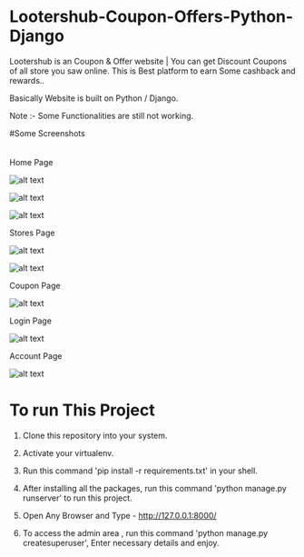 # Lootershub-Coupon-Offers-Python-Django

 Lootershub is an Coupon & Offer website | You can get Discount Coupons of all store you saw online. This is Best platform to earn Some cashback and rewards..
 
Basically Website is built on Python / Django.
 
Note :- Some Functionalities are still not working.


#Some Screenshots
<br /><br /><br />
Home Page

![alt text](https://github.com/siddheshgarud/Lootershub-Coupon-Offers-Python-Django/blob/master/screenshots/Screenshot1.png?raw=true)

![alt text](https://github.com/siddheshgarud/Lootershub-Coupon-Offers-Python-Django/blob/master/screenshots/Screenshot2.png?raw=true)

![alt text](https://github.com/siddheshgarud/Lootershub-Coupon-Offers-Python-Django/blob/master/screenshots/Screenshot3.png?raw=true)


Stores Page

![alt text](https://github.com/siddheshgarud/Lootershub-Coupon-Offers-Python-Django/blob/master/screenshots/Screenshot4.png?raw=true)

![alt text](https://github.com/siddheshgarud/Lootershub-Coupon-Offers-Python-Django/blob/master/screenshots/Screenshot5.png?raw=true)

Coupon Page

![alt text](https://github.com/siddheshgarud/Lootershub-Coupon-Offers-Python-Django/blob/master/screenshots/Screenshot6.png?raw=true)


Login Page

![alt text](https://github.com/siddheshgarud/Lootershub-Coupon-Offers-Python-Django/blob/master/screenshots/Screenshot7.png?raw=true)


Account Page

![alt text](https://github.com/siddheshgarud/Lootershub-Coupon-Offers-Python-Django/blob/master/screenshots/Screenshot8.png?raw=true)






















# To run This Project
1. Clone this repository into your system.

2. Activate your virtualenv.

3. Run this command 'pip install -r requirements.txt' in your shell.

4. After installing all the packages, run this command 'python manage.py runserver' to run this project.

5. Open Any Browser and Type - http://127.0.0.1:8000/

6. To access the admin area , run this command 'python manage.py createsuperuser', Enter necessary details and enjoy.
